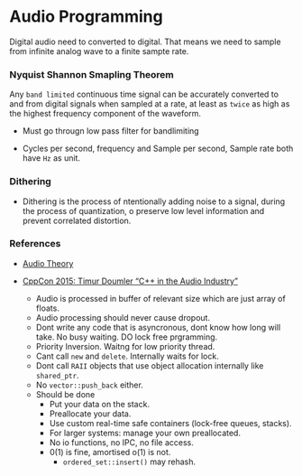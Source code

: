 # Audio Programming

Digital audio need to converted to digital. That means we need to sample from infinite analog wave to a finite sampte rate.

### Nyquist Shannon Smapling Theorem

Any `band limited` continuous time signal can be accurately converted to and from digital signals when sampled at a rate, at least as `twice` as high as the highest frequency component of the waveform.

- Must go througn low pass filter for bandlimiting

- Cycles per second, frequency and Sample per second, Sample rate both have `Hz` as unit.

### Dithering
- Dithering is the process of ntentionally adding noise to a signal, during the process of quantization, o preserve low level information and prevent correlated distortion.

### References
- [Audio Theory](https://youtube.com/playlist?list=PLbqhA-NKGP6B6V_AiS-jbvSzdd7nbwwCw)

- [CppCon 2015: Timur Doumler “C++ in the Audio Industry”](https://www.youtube.com/watch?v=boPEO2auJj4)
    - Audio is processed in buffer of relevant size which are just array of floats.
    - Audio processing should never cause dropout.
    - Dont write any code that is asyncronous, dont know how long will take. No busy waiting. DO lock free prgramming.
    - Priority Inversion. Waitng for low priority thread.
    - Cant call `new` and `delete`. Internally waits for lock.
    - Dont call `RAII` objects that use object allocation internally like `shared_ptr`.
    - No `vector::push_back` either.
    - Should be done
        - Put your data on the stack.
        - Preallocate your data.
        - Use custom real-time safe containers (lock-free queues, stacks).
        - For larger systems: manage your own preallocated.
        - No io functions, no IPC, no file access. 
        - 0(1) is fine, amortised o(1) is not.
            - `ordered_set::insert()` may rehash.